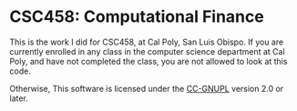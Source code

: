 # CSC458: Computational Finance

This is the work I did for CSC458, at Cal Poly, San Luis Obispo. If you are currently enrolled in any class in the computer science department at Cal Poly, and have not completed the class, you are not allowed to look at this code.

Otherwise, This software is licensed under the [CC-GNUPL](http://creativecommons.org/licenses/GPL/2.0/) version 2.0 or later.


